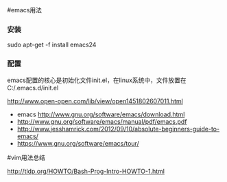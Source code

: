 #emacs用法
### 安装
sudo apt-get -f install emacs24
### 配置
emacs配置的核心是初始化文件init.el，在linux系统中，文件放置在C:/.emacs.d/init.el

http://www.open-open.com/lib/view/open1451802607011.html



 - emacs http://www.gnu.org/software/emacs/download.html
 - http://www.gnu.org/software/emacs/manual/pdf/emacs.pdf
 - http://www.jesshamrick.com/2012/09/10/absolute-beginners-guide-to-emacs/
 - https://www.gnu.org/software/emacs/tour/

#vim用法总结

http://tldp.org/HOWTO/Bash-Prog-Intro-HOWTO-1.html

